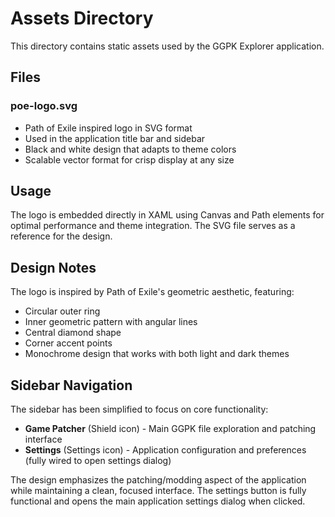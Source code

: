 # Assets Directory

This directory contains static assets used by the GGPK Explorer application.

## Files

### poe-logo.svg
- Path of Exile inspired logo in SVG format
- Used in the application title bar and sidebar
- Black and white design that adapts to theme colors
- Scalable vector format for crisp display at any size

## Usage

The logo is embedded directly in XAML using Canvas and Path elements for optimal performance and theme integration. The SVG file serves as a reference for the design.

## Design Notes

The logo is inspired by Path of Exile's geometric aesthetic, featuring:
- Circular outer ring
- Inner geometric pattern with angular lines
- Central diamond shape
- Corner accent points
- Monochrome design that works with both light and dark themes

## Sidebar Navigation

The sidebar has been simplified to focus on core functionality:
- **Game Patcher** (Shield icon) - Main GGPK file exploration and patching interface
- **Settings** (Settings icon) - Application configuration and preferences (fully wired to open settings dialog)

The design emphasizes the patching/modding aspect of the application while maintaining a clean, focused interface. The settings button is fully functional and opens the main application settings dialog when clicked.